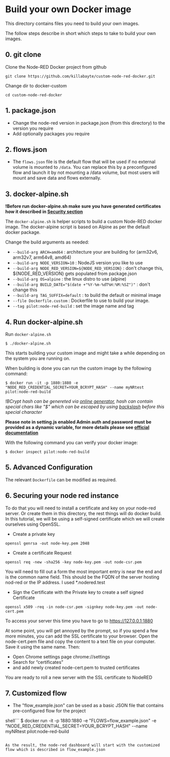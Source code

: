 # Build your own Docker image

This directory contains files you need to build your own images.

The follow steps describe in short which steps to take to build your own images.

## 0. git clone

Clone the Node-RED Docker project from github
```shell script
git clone https://github.com/killabayte/custom-node-red-docker.git
```

Change dir to docker-custom
```shell script
cd custom-node-red-docker
```

## 1. **package.json**

   - Change the node-red version in package.json (from this directory) to the version you require
   - Add optionally packages you require

## 2. **flows.json**

   - The `flows.json` file is the default flow that will be used if no external volume is mounted to `/data`. You can replace this by a preconfigured flow and launch it by not mounting a /data volume, but most users will mount and save data and flows externally.

## 3. **docker-alpine.sh**

**!Before run docker-alpine.sh make sure you have generated certificates how it described in [Security section](#6-securing-your-node-red-instance)**

The `docker-alpine.sh` is helper scripts to build a custom Node-RED docker image. The docker-alpine script is based on Alpine as per the default docker package.

Change the build arguments as needed:

   - `--build-arg ARCH=amd64` : architecture your are building for (arm32v6, arm32v7, arm64v8, amd64)
   - `--build-arg NODE_VERSION=10` : NodeJS version you like to use
   - `--build-arg NODE_RED_VERSION=${NODE_RED_VERSION}` : don't change this, ${NODE_RED_VERSION} gets populated from package.json
   - `--build-arg OS=alpine` : the linux distro to use (alpine)
   - `--build-arg BUILD_DATE="$(date +"%Y-%m-%dT%H:%M:%SZ")"` : don't change this
   - `--build-arg TAG_SUFFIX=default` : to build the default or minimal image
   - `--file Dockerfile.custom` : Dockerfile to use to build your image.
   - `--tag pilot:node-red-build` : set the image name and tag

## 4. **Run docker-alpine.sh**

Run `docker-alpine.sh`

```shell script
$ ./docker-alpine.sh
```

This starts building your custom image and might take a while depending on the system you are running on.

When building is done you can run the custom image by the following command:

```shell script
$ docker run -it -p 1880:1880 -e "NODE_RED_CREDENTIAL_SECRET=YOUR_BCRYPT_HASH" --name myNRtest pilot:node-red-build
```

*!BCrypt hash can be genereted via [online generator](https://passwordhashing.com/BCrypt), hash can contain special chars like "$" which can be escaped by using [backslash](https://en.wikipedia.org/wiki/Backslash) before this special character*

**Please note in setting.js enabled Admin auth and password must be provided as a dynamic variable, for more details please see [official documentation](https://nodered.org/docs/getting-started/docker#credentials-secrets-and-environment-variables)**

With the following command you can verify your docker image:

```shell script
$ docker inspect pilot:node-red-build
```

## 5. **Advanced Configuration**

The relevant `Dockerfile` can be modified as required.

## 6. **Securing your node red instance**

To do that you will need to install a certificate and key on your node-red server. Or create them in this directory, the rest things will do docker build.
In this tutorial, we will be using a self-signed certificate which we will create ourselves using OpenSSL.

- Create a private key

```shell script
openssl genrsa -out node-key.pem 2048
```

- Create a certificate Request

```shell script
openssl req -new -sha256 -key node-key.pem -out node-csr.pem
```

You will need to fill out a form the most important entry is near the end and is the common name field.
This should be the FQDN of the server hosting nod-red or the IP address. I used *.nodered.test

- Sign the Certificate with the Private key to create a self signed Certificate

```shell script
openssl x509 -req -in node-csr.pem -signkey node-key.pem -out node-cert.pem
```

To access your server this time  you have to go to https://127.0.0.1:1880

At some point, you will get annoyed by the prompt, so if you spend a few more minutes, you can add the SSL certificate to your browser.
Open the node-cert.pem file and copy the content to a text file on your computer. Save it using the same name. Then:

- Open Chrome settings page chrome://settings
- Search for “certificates” 
- and add newly created node-cert.pem to trusted certificates

You are ready to roll a new server with the SSL certificate to NodeRED

## 7. **Customized flow**

- The "flow_example.json" can be used as a basic JSON file that contains pre-configured flow for the project

shell```
$ docker run -it -p 1880:1880 -e "FLOWS=flow_example.json" -e "NODE_RED_CREDENTIAL_SECRET=YOUR_BCRYPT_HASH" --name myNRtest pilot:node-red-build
```

As the result, the node-red dashboard will start with the customized flow which is described in flow_example.json 
